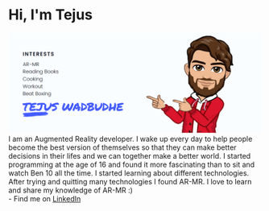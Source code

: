 # Hi, I'm Tejus 

<img src="https://github.com/TejusWadbudhe/TejusWadbudhe/blob/master/HeaderPic.png">
I am an Augmented Reality developer. I wake up every day to help people become the best version of themselves so that they can make better decisions in their lifes and we can together make a better world. I started programming at the age of 16 and found it more fascinating than to sit and watch Ben 10 all the time. I started learning about different technologies. After trying and quitting many technologies I found AR-MR. I love to learn and share my knowledge of AR-MR :)

<br/>
- Find me on <a href="https://www.linkedin.com/in/tejusw/">LinkedIn</a>
<br/>
